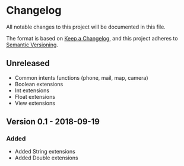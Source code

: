 # Changelog
All notable changes to this project will be documented in this file.

The format is based on [Keep a Changelog](https://keepachangelog.com/en/1.0.0/),
and this project adheres to [Semantic Versioning](https://semver.org/spec/v2.0.0.html).

## Unreleased
- Common intents functions (phone, mail, map, camera)
- Boolean extensions
- Int extensions
- Float extensions
- View extensions

## Version 0.1 - 2018-09-19
### Added
- Added String extensions
- Added Double extensions